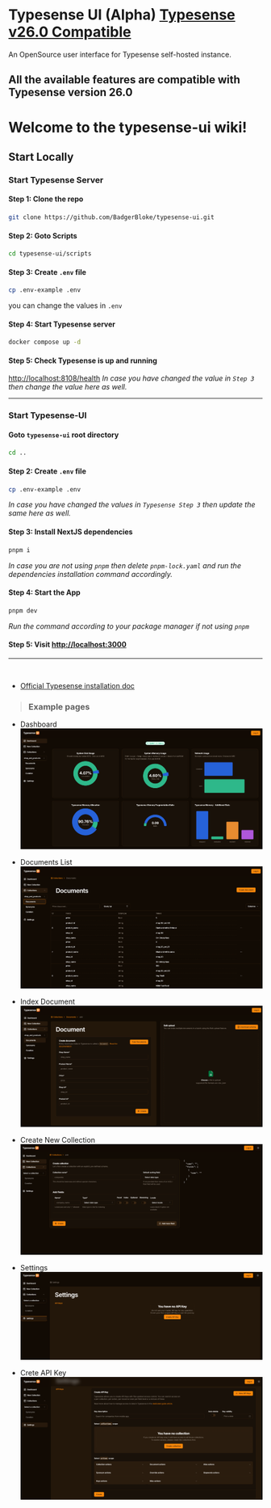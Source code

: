 # Typesense UI (Alpha) [Typesense v26.0 Compatible](https://typesense.org/docs/26.0/api/)

An OpenSource user interface for Typesense self-hosted instance.

## All the available features are compatible with Typesense version 26.0

# Welcome to the typesense-ui wiki!

## Start Locally

### Start Typesense Server

#### Step 1: Clone the repo

```bash
git clone https://github.com/BadgerBloke/typesense-ui.git
```

#### Step 2: Goto Scripts

```bash
cd typesense-ui/scripts
```

#### Step 3: Create `.env` file

```bash
cp .env-example .env
```

you can change the values in `.env`

#### Step 4: Start Typesense server

```bash
docker compose up -d
```

#### Step 5: Check Typesense is up and running

[http://localhost:8108/health](http://localhost:8108/health)
_In case you have changed the value in `Step 3` then change the value here as well._

---

### Start Typesense-UI

#### Goto `typesense-ui` root directory

```bash
cd ..
```

#### Step 2: Create `.env` file

```bash
cp .env-example .env
```

_In case you have changed the values in `Typesense Step 3` then update the same here as well._

#### Step 3: Install NextJS dependencies

```bash
pnpm i
```

_In case you are not using `pnpm` then delete `pnpm-lock.yaml` and run the dependencies installation command accordingly._

#### Step 4: Start the App

```bash
pnpm dev
```

_Run the command according to your package manager if not using `pnpm`_

#### Step 5: Visit [http://localhost:3000](http://localhost:3000)

---

<br />

-   [Official Typesense installation doc](https://typesense.org/docs/guide/install-typesense.html#docker-compose)

> ### Example pages

-   Dashboard
    <img src="./public/images/dashboard.png" alt="create collection - page" />
-   Documents List
    <img src="./public/images/documents.png" alt="create collection - page" />

-   Index Document
    <img src="./public/images/add-document.png" alt="create collection - page" />

-   Create New Collection
    <img src="./public/images/add-collection.png" alt="create collection - page" />

-   Settings
    <img src="./public/images/settings.png" alt="settings - page" />

-   Crete API Key
    <img src="./public/images/create-api-key.png" alt="create api key - page" />
